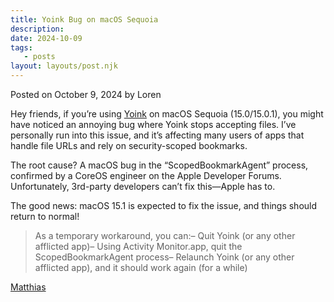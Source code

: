 ```yaml
---
title: Yoink Bug on macOS Sequoia
description:
date: 2024-10-09
tags:
   - posts
layout: layouts/post.njk
---
```


Posted on October 9, 2024 by Loren

Hey friends, if you’re using [Yoink](https://eternalstorms.at/yoink/mac/) on macOS Sequoia (15.0/15.0.1), you might have noticed an annoying bug where Yoink stops accepting files. I’ve personally run into this issue, and it’s affecting many users of apps that handle file URLs and rely on security-scoped bookmarks.

The root cause? A macOS bug in the “ScopedBookmarkAgent” process, confirmed by a CoreOS engineer on the Apple Developer Forums. Unfortunately, 3rd-party developers can’t fix this—Apple has to.

The good news: macOS 15.1 is expected to fix the issue, and things should return to normal!

> As a temporary workaround, you can:– Quit Yoink (or any other afflicted app)– Using Activity Monitor.app, quit the ScopedBookmarkAgent process– Relaunch Yoink (or any other afflicted app), and it should work again (for a while)

[Matthias](https://blog.eternalstorms.at/2024/10/09/psa-a-bug-in-macos-15-sequoia-is-causing-issues-in-yoink-transloader-and-other-devs-apps/)
